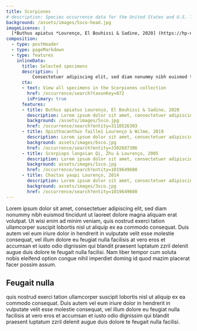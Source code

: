 ```yaml
---
title: Scorpiones
# description: Species occurrence data for the United States and U.S. Territories.
background: /assets/images/5sco-head.jpg
imageLicense: |
  [*Buthus apiatus *Lourenço, El Bouhissi & Sadine, 2020] (https://hp-nhc-template.gbif-staging.org/occurrence/search?entity=3110526303) collected in Algeria (licensed under <http://creativecommons.org/licenses/by-nc-nd/4.0/>)
composition:
  - type: postHeader
  - type: pageMarkdown
  - type: features
    inlineData:
      title: Selected specimens
      description: |
          Consectetuer adipiscing elit, sed diam nonummy nibh euismod tincidunt ut laoreet dolore magna aliquam erat volutpat. 
      cta:
      - text: View all specimens in the Scorpiones collection
        href: /occurrence/search?taxonKey=872
        isPrimary: true
      features: 
      - title: Buthus apiatus Lourenço, El Bouhissi & Sadine, 2020
        description: Lorem ipsum dolor sit amet, consectetuer adipiscing elit, sed diam nonummy nibh euismod.
        background: /assets/images/5sco.jpg 
        href: /occurrence/search?entity=3110526303
      - title: Opisthacanthus faillei Lourenço & Wilme, 2019
        description: Lorem ipsum dolor sit amet, consectetuer adipiscing elit, sed diam nonummy nibh euismod.
        background: assets/images/6sco.jpg
        href: /occurrence/search?entity=3302687306
      - title: Scorpiops langxian Qi, Zhu & Lourenço, 2005
        description: Lorem ipsum dolor sit amet, consectetuer adipiscing elit, sed diam nonummy nibh euismod.
        background: assets/images/1sco.jpg
        href: /occurrence/search?entity=1019649608
      - title: Chactas yaupi Lourenço, 2014
        description: Lorem ipsum dolor sit amet, consectetuer adipiscing elit, sed diam nonummy nibh euismod.
        background: assets/images/3sco.jpg
        href: /occurrence/search?entity=1019649608
---
```


Lorem ipsum dolor sit amet, consectetuer adipiscing elit, sed diam nonummy nibh euismod tincidunt ut laoreet dolore magna aliquam erat volutpat. Ut wisi enim ad minim veniam, quis nostrud exerci tation ullamcorper suscipit lobortis nisl ut aliquip ex ea commodo consequat. Duis autem vel eum iriure dolor in hendrerit in vulputate velit esse molestie consequat, vel illum dolore eu feugiat nulla facilisis at vero eros et accumsan et iusto odio dignissim qui blandit praesent luptatum zzril delenit augue duis dolore te feugait nulla facilisi. Nam liber tempor cum soluta nobis eleifend option congue nihil imperdiet doming id quod mazim placerat facer possim assum. 

## Feugait nulla
quis nostrud exerci tation ullamcorper suscipit lobortis nisl ut aliquip ex ea commodo consequat. Duis autem vel eum iriure dolor in hendrerit in vulputate velit esse molestie consequat, vel illum dolore eu feugiat nulla facilisis at vero eros et accumsan et iusto odio dignissim qui blandit praesent luptatum zzril delenit augue duis dolore te feugait nulla facilisi.
